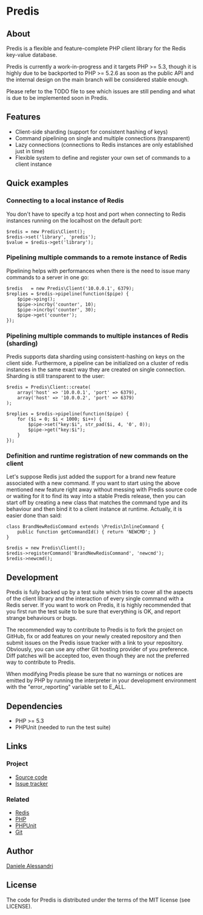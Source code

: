 # Predis #

## About ##

Predis is a flexible and feature-complete PHP client library for the Redis key-value 
database.

Predis is currently a work-in-progress and it targets PHP >= 5.3, though it is highly 
due to be backported to PHP >= 5.2.6 as soon as the public API and the internal design 
on the main branch will be considered stable enough.

Please refer to the TODO file to see which issues are still pending and what is due 
to be implemented soon in Predis.


## Features ##

- Client-side sharding (support for consistent hashing of keys)
- Command pipelining on single and multiple connections (transparent)
- Lazy connections (connections to Redis instances are only established just in time)
- Flexible system to define and register your own set of commands to a client instance


## Quick examples ##

### Connecting to a local instance of Redis ###

You don't have to specify a tcp host and port when connecting to Redis instances 
running on the localhost on the default port:

    $redis = new Predis\Client();
    $redis->set('library', 'predis');
    $value = $redis->get('library');


### Pipelining multiple commands to a remote instance of Redis ##

Pipelining helps with performances when there is the need to issue many commands 
to a server in one go:

    $redis   = new Predis\Client('10.0.0.1', 6379);
    $replies = $redis->pipeline(function($pipe) {
        $pipe->ping();
        $pipe->incrby('counter', 10);
        $pipe->incrby('counter', 30);
        $pipe->get('counter');
    });


### Pipelining multiple commands to multiple instances of Redis (sharding) ##

Predis supports data sharding using consistent-hashing on keys on the client side. 
Furthermore, a pipeline can be initialized on a cluster of redis instances in the 
same exact way they are created on single connection. Sharding is still transparent 
to the user:

    $redis = Predis\Client::create(
        array('host' => '10.0.0.1', 'port' => 6379),
        array('host' => '10.0.0.2', 'port' => 6379)
    );

    $replies = $redis->pipeline(function($pipe) {
        for ($i = 0; $i < 1000; $i++) {
            $pipe->set("key:$i", str_pad($i, 4, '0', 0));
            $pipe->get("key:$i");
        }
    });


### Definition and runtime registration of new commands on the client ###

Let's suppose Redis just added the support for a brand new feature associated 
with a new command. If you want to start using the above mentioned new feature 
right away without messing with Predis source code or waiting for it to find 
its way into a stable Predis release, then you can start off by creating a new 
class that matches the command type and its behaviour and then bind it to a 
client instance at runtime. Actually, it is easier done than said:

    class BrandNewRedisCommand extends \Predis\InlineCommand {
        public function getCommandId() { return 'NEWCMD'; }
    }

    $redis = new Predis\Client();
    $redis->registerCommand('BrandNewRedisCommand', 'newcmd');
    $redis->newcmd();


## Development ##

Predis is fully backed up by a test suite which tries to cover all the aspects of the 
client library and the interaction of every single command with a Redis server. If you 
want to work on Predis, it is highly recommended that you first run the test suite to 
be sure that everything is OK, and report strange behaviours or bugs.

The recommended way to contribute to Predis is to fork the project on GitHub, fix or 
add features on your newly created repository and then submit issues on the Predis 
issue tracker with a link to your repository. Obviously, you can use any other Git 
hosting provider of you preference. Diff patches will be accepted too, even though 
they are not the preferred way to contribute to Predis.

When modifying Predis please be sure that no warnings or notices are emitted by PHP 
by running the interpreter in your development environment with the "error_reporting"
variable set to E_ALL.


## Dependencies ##

- PHP >= 5.3
- PHPUnit (needed to run the test suite)

## Links ##

### Project ###
- [Source code](http://github.com/nrk/predis/)
- [Issue tracker](http://github.com/nrk/predis/issues)

### Related ###
- [Redis](http://code.google.com/p/redis/)
- [PHP](http://php.net/)
- [PHPUnit](http://www.phpunit.de/)
- [Git](http://git-scm.com/)

## Author ##

[Daniele Alessandri](mailto:suppakilla@gmail.com)


## License ##

The code for Predis is distributed under the terms of the MIT license (see LICENSE).
